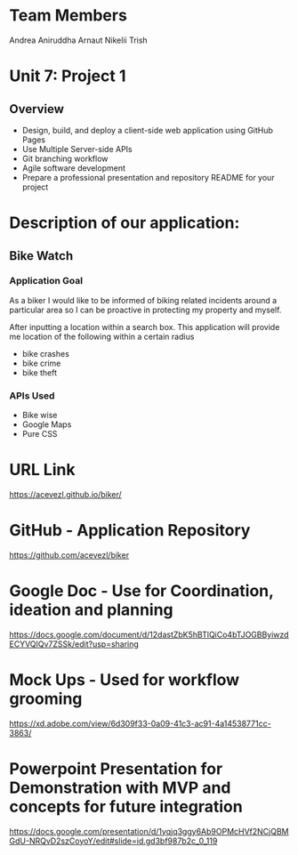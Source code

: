 # Team Members
Andrea 
Aniruddha 
Arnaut
Nikelii
Trish



# Unit 7: Project 1

## Overview
* Design, build, and deploy a client-side web application using GitHub Pages
* Use Multiple Server-side APIs
* Git branching workflow
* Agile software development
* Prepare a professional presentation and repository README for your project



# Description of our application:

## Bike Watch

### Application Goal
As a biker I would like to be informed of biking related incidents around a particular area so I can be proactive in protecting my property and myself.

After inputting a location within a search box. This application will provide me location of the following within a certain radius
* bike crashes
* bike crime
* bike theft 


### APIs Used
* Bike wise
* Google Maps
* Pure CSS






# URL Link
https://acevezl.github.io/biker/

# GitHub - Application Repository
https://github.com/acevezl/biker


# Google Doc - Use for Coordination, ideation and planning
https://docs.google.com/document/d/12dastZbK5hBTlQiCo4bTJOGBByiwzdECYVQIQv7ZSSk/edit?usp=sharing

# Mock Ups -  Used for workflow grooming
https://xd.adobe.com/view/6d309f33-0a09-41c3-ac91-4a14538771cc-3863/

# Powerpoint Presentation for Demonstration with MVP and concepts for future integration
https://docs.google.com/presentation/d/1yqjq3ggy6Ab9OPMcHVf2NCjQBMGdU-NRQvD2szCoyoY/edit#slide=id.gd3bf987b2c_0_119











